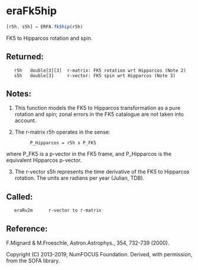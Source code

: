 # eraFk5hip

```js
[r5h, s5h] = ERFA.fk5hip(r5h)
```

FK5 to Hipparcos rotation and spin.

## Returned:
```
   r5h   double[3][3]  r-matrix: FK5 rotation wrt Hipparcos (Note 2)
   s5h   double[3]     r-vector: FK5 spin wrt Hipparcos (Note 3)
```

## Notes:

1) This function models the FK5 to Hipparcos transformation as a
   pure rotation and spin;  zonal errors in the FK5 catalogue are
   not taken into account.

2) The r-matrix r5h operates in the sense:

```
         P_Hipparcos = r5h x P_FK5
```

   where P_FK5 is a p-vector in the FK5 frame, and P_Hipparcos is
   the equivalent Hipparcos p-vector.

3) The r-vector s5h represents the time derivative of the FK5 to
   Hipparcos rotation.  The units are radians per year (Julian,
   TDB).

## Called:
```
   eraRv2m      r-vector to r-matrix
```

## Reference:

   F.Mignard & M.Froeschle, Astron.Astrophys., 354, 732-739 (2000).

Copyright (C) 2013-2019, NumFOCUS Foundation.
Derived, with permission, from the SOFA library.
